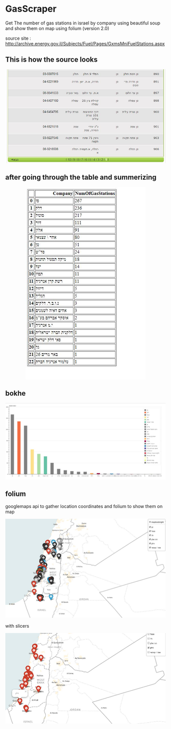 # GasScraper
Get The number of gas stations in israel by company using beautiful soup 
and show them on map using folium (version 2.0)


source site : http://archive.energy.gov.il/Subjects/Fuel/Pages/GxmsMniFuelStations.aspx

## This is how the source looks 
<p align="center"> 
<img src="source.JPG">
</p>

## after going through the table and summerizing 
<p align="center"> 
<img src="Gas.JPG">
</p>

## bokhe

![Bokhe](bokhe.JPG?raw=true "Title")

## folium 

googlemaps api to gather location coordinates and folium to show them on map

![folium](map1.JPG?raw=true "Title")

with slicers

![folium](map2.JPG?raw=true "Title")
